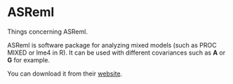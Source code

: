 # ASReml

Things concerning ASReml. 

ASReml is software package for analyzing mixed models (such as PROC MIXED or lme4 in R). It can be used with different covariances such as <b>A</b> or <b>G</b> for example. 

You can download it from their <a href="https://www.vsni.co.uk/software/asreml/">website</a>. 
